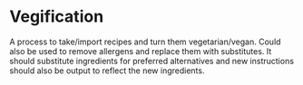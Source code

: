 # Vegification
A process to take/import recipes and turn them vegetarian/vegan. Could also be used to remove allergens and replace them with substitutes. It should substitute ingredients for preferred alternatives and new instructions should also be output to reflect the new ingredients.
